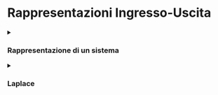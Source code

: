 # Rappresentazioni Ingresso-Uscita

<details>
<summary><h3>Rappresentazione di un sistema</h3></summary>

  
  
</details>



<details>
<summary><h3>Laplace</h3></summary>

>### Trasformata
>```math
>L \space \{f(t)\} = \int_{o^-}^{\infty}{f(x) e^{-st} dt} = F(s)
>```

>### Anti Trasformata
>```math
>L^{-1}\space = \{ F(s)\} = \frac{1}{2\pi i} \lim_{T \to \infty} \int_{\gamma-iT}^{\gamma+iT} {e^{sT} F(s) ds} = f(t)
>```

>Ascissa di convergenza
>```math
>s = \sigma + j \omega 
>```
>```math
>e^{-\sigma t} + e^{- j \omega t}
>```
>```math
>\sigma \text{ deve tendere a } \infty \text{ per mandare e}\to 0 
>```
>```math
>\text {Nelle trasformate vogliamo che } Re[s] > Re[p] = \sigma \\
>```
>```math
>\text {e che } \sigma \text { sia } \leq 0 \text { per la stabilità}
>```



  
</details>

